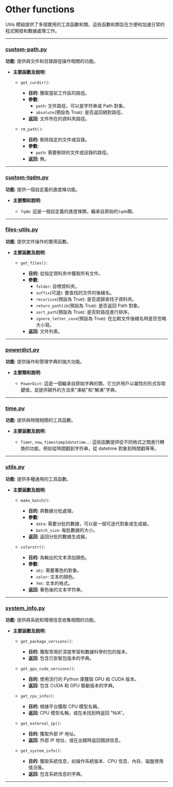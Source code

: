 # Other functions

Utils 模組提供了多個實用的工具函數和類，這些函數和類旨在方便和加速日常的程式開發和數據處理工作。

---

### [custom-path.py](../capybara/utils/custom_path.py)

**功能**: 提供與文件和目錄路徑操作相關的功能。

- **主要函數及說明**:

  - `get_curdir()`:

    - **目的**: 獲取當前工作區的路徑。
    - **參數**:
      - `path`: 文件路徑，可以是字符串或 Path 對象。
      - `absolute`(預設為 True): 是否返回絕對路徑。
    - **返回**: 文件所在的資料夾路徑。

  - `rm_path()`:

    - **目的**: 刪除指定的文件或目錄。
    - **參數**:
      - `path`: 需要刪除的文件或目錄的路徑。
    - **返回**: 無。

---

### [custom-tqdm.py](../capybara/utils/custom_tqdm.py)

**功能**: 提供一個自定義的進度條功能。

- **主要類和說明**:

  - `Tqdm`: 這是一個自定義的進度條類，繼承自原始的`tqdm`類。

---

### [files-utils.py](../capybara/utils/files_utils.py)

**功能**: 提供文件操作的實用函數。

- **主要函數及說明**:

  - `get_files()`:

    - **目的**: 從指定資料夾中獲取所有文件。
    - **參數**:
      - `folder`: 目標資料夾。
      - `suffix`(可選): 要查找的文件的後綴名。
      - `recursive`(預設為 True): 是否遞歸查找子資料夾。
      - `return_pathlib`(預設為 True): 是否返回 Path 對象。
      - `sort_path`(預設為 True): 是否對路徑進行排序。
      - `ignore_letter_case`(預設為 True): 在比較文件後綴名時是否忽略大小寫。
    - **返回**: 文件列表。

---

### [powerdict.py](../capybara/utils/powerdict.py)

**功能**: 提供操作和管理字典的強大功能。

- **主要類和說明**:

  - `PowerDict`: 這是一個繼承自原始字典的類，它允許用戶以屬性的形式存取鍵值，並提供額外的方法來"凍結"和"解凍"字典。

---

### [time.py](../capybara/utils/time.py)

**功能**: 提供與時間相關的工具函數。

- **主要函數及說明**:

  - `Timer`, `now`, `timestamp2datetime`...: 這些函數提供從不同格式之間進行轉換的功能，例如從時間戳到字符串，從 datetime 對象到時間戳等等。

---

### [utils.py](../capybara/utils/utils.py)

**功能**: 提供多種通用的工具函數。

- **主要函數及說明**:

  - `make_batch()`:

    - **目的**: 將數據分批處理。
    - **參數**:
      - `data`: 需要分批的數據，可以是一個可迭代對象或生成器。
      - `batch_size`: 每批數據的大小。
    - **返回**: 返回分批的數據生成器。

  - `colorstr()`:

    - **目的**: 為輸出的文本添加顏色。
    - **參數**:
      - `obj`: 需要著色的對象。
      - `color`: 文本的顏色。
      - `fmt`: 文本的格式。
    - **返回**: 著色後的文本字符串。

---

### [system_info.py](../capybara/utils/system_info.py)

**功能**: 提供與系統和環境信息收集相關的功能。

- **主要函數及說明**:

  - `get_package_versions()`:

    - **目的**: 獲取常用於深度學習和數據科學的包的版本。
    - **返回**: 包含已安裝包版本的字典。

  - `get_gpu_cuda_versions()`:

    - **目的**: 使用流行的 Python 庫獲取 GPU 和 CUDA 版本。
    - **返回**: 包含 CUDA 和 GPU 驅動版本的字典。

  - `get_cpu_info()`:

    - **目的**: 根據平台獲取 CPU 模型名稱。
    - **返回**: CPU 模型名稱，或在未找到時返回 "N/A"。

  - `get_external_ip()`:

    - **目的**: 獲取外部 IP 地址。
    - **返回**: 外部 IP 地址，或在出錯時返回錯誤信息。

  - `get_system_info()`:
    - **目的**: 獲取系統信息，如操作系統版本、CPU 信息、內存、磁盤使用情況等。
    - **返回**: 包含系統信息的字典。

---
